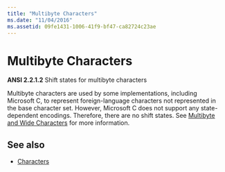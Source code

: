 ```yaml
---
title: "Multibyte Characters"
ms.date: "11/04/2016"
ms.assetid: 09fe1431-1006-41f9-bf47-ca82724c23ae
---
```

# Multibyte Characters

**ANSI 2.2.1.2** Shift states for multibyte characters

Multibyte characters are used by some implementations, including Microsoft C, to represent foreign-language characters not represented in the base character set. However, Microsoft C does not support any state-dependent encodings. Therefore, there are no shift states. See [Multibyte and Wide Characters](../c-language/multibyte-and-wide-characters.md) for more information.

## See also

- [Characters](../c-language/characters.md)
